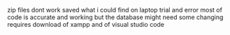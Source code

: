 zip files dont work
saved what i could find on laptop
trial and error
most of code is accurate and working
but the database might need some changing
requires download of xampp and of visual studio code

